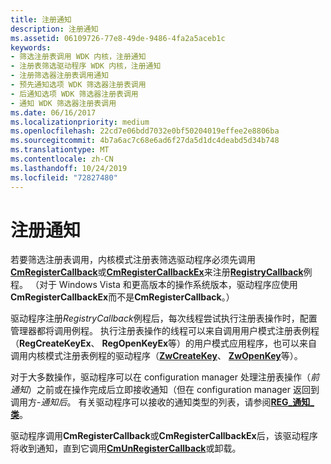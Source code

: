 ```yaml
---
title: 注册通知
description: 注册通知
ms.assetid: 06109726-77e8-49de-9486-4fa2a5aceb1c
keywords:
- 筛选注册表调用 WDK 内核，注册通知
- 注册表筛选驱动程序 WDK 内核，注册通知
- 注册筛选器注册表调用通知
- 预先通知选项 WDK 筛选器注册表调用
- 后通知选项 WDK 筛选器注册表调用
- 通知 WDK 筛选器注册表调用
ms.date: 06/16/2017
ms.localizationpriority: medium
ms.openlocfilehash: 22cd7e06bdd7032e0bf50204019effee2e8806ba
ms.sourcegitcommit: 4b7a6ac7c68e6ad6f27da5d1dc4deabd5d34b748
ms.translationtype: MT
ms.contentlocale: zh-CN
ms.lasthandoff: 10/24/2019
ms.locfileid: "72827480"
---
```

# <a name="registering-for-notifications"></a>注册通知


若要筛选注册表调用，内核模式注册表筛选驱动程序必须先调用[**CmRegisterCallback**](https://docs.microsoft.com/windows-hardware/drivers/ddi/wdm/nf-wdm-cmregistercallback)或[**CmRegisterCallbackEx**](https://docs.microsoft.com/windows-hardware/drivers/ddi/wdm/nf-wdm-cmregistercallbackex)来注册[**RegistryCallback**](https://docs.microsoft.com/windows-hardware/drivers/ddi/wdm/nc-wdm-ex_callback_function)例程。 （对于 Windows Vista 和更高版本的操作系统版本，驱动程序应使用**CmRegisterCallbackEx**而不是**CmRegisterCallback**。）

驱动程序注册*RegistryCallback*例程后，每次线程尝试执行注册表操作时，配置管理器都将调用例程。 执行注册表操作的线程可以来自调用用户模式注册表例程（**RegCreateKeyEx**、 **RegOpenKeyEx**等）的用户模式应用程序，也可以来自调用内核模式注册表例程的驱动程序（[**ZwCreateKey**](https://docs.microsoft.com/windows-hardware/drivers/ddi/wdm/nf-wdm-zwcreatekey)、 [**ZwOpenKey**](https://docs.microsoft.com/windows-hardware/drivers/ddi/wdm/nf-wdm-zwopenkey)等）。

对于大多数操作，驱动程序可以在 configuration manager 处理注册表操作（*前通知*）之前或在操作完成后立即接收通知（但在 configuration manager 返回到调用方-*通知后*。 有关驱动程序可以接收的通知类型的列表，请参阅[**REG\_通知\_类**](https://docs.microsoft.com/windows-hardware/drivers/ddi/wdm/ne-wdm-_reg_notify_class)。

驱动程序调用**CmRegisterCallback**或**CmRegisterCallbackEx**后，该驱动程序将收到通知，直到它调用[**CmUnRegisterCallback**](https://docs.microsoft.com/windows-hardware/drivers/ddi/wdm/nf-wdm-cmunregistercallback)或卸载。

 

 




